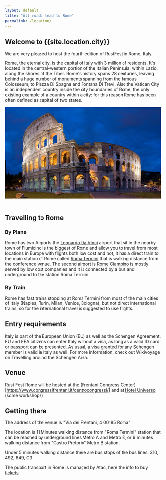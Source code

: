 ```yaml
---
layout: default
title: "All roads lead to Rome"
permalink: /location/
---
```


<div class="backdrop" style="background: url(/assets/rome/the-city.jpg) 50% 40%; background-repeat:no-repeat; padding: 0; margin-bottom: 1em;" >
  <div class="popout">
    <section>
      <h1>Welcome to {{site.location.city}}</h1>
      <p> We are very pleased to host the fourth edition of RustFest in Rome, Italy. </p>
    </section>
  </div>
</div>

<section markdown="1">

Rome, the eternal city, is the capital of Italy with 3 million of residents. It's located in the central-western portion of the Italian Peninsula, within Lazio, along the shores of the Tiber. 
Rome's history spans 28 centuries, leaving behind a huge number of monuments spanning from the famous Colosseum, to Piazza Di Spagna and Fontana Di Trevi.
Also the Vatican City is an independent country inside the city boundaries of Rome, the only existing example of a country within a city: for this reason Rome has been often defined as capital of two states.  


</section>

<section class="img-grid">
    <img src="/assets/rome/colosseum.jpg" alt="The Colosseum Photo">
</section>
<br/>
<section markdown="1">
    
## Travelling to Rome    
  
### By Plane
Rome has two Airports the [Leonardo Da Vinci](https://www.adr.it/fiumicino) airport that sit in the nearby town of Fiumicino is the biggest of Rome and allow you to travel from most locations in Europe with flights both low cost and not, it has a direct train to the main station of Rome called [Roma Termini](https://www.romatermini.com/en/) that is walking distance from the conference venue.
The second airport is [Rome Ciampino](https://www.adr.it/ciampino) is mostly served by low cost companies and it is connected by a bus and underground to the station Roma Termini.

### By Train
Rome has fast trains stopping at Roma Termini from most of the main cities of Italy (Naples, Turin, Milan, Venice, Bologna), but not direct international trains, so for the international travel is suggested to use flights.

## Entry requirements
Italy is part of the European Union (EU) as well as the Schengen Agreement. EU and EEA citizens can enter Italy without a visa, as long as a valid ID card or passport can be presented. As usual, a visa granted for any Schengen member is valid in Italy as well. For more information, check out Wikivoyage on Travelling around the Schengen Area.
	 
## Venue
Rust Fest Rome will be hosted at the (Frentani Congress Center)[https://www.congressifrentani.it/centrocongressi/] and at [Hotel Universo](https://www.hoteluniverso.com/it/meeting-congressi.aspx) (some workshops)

## Getting there
The address of the venue is "Via dei Frentani, 4 00185 Roma"
	
The location is 11 Minutes walking distance from "Roma Termini" station that can be reached by underground lines Metro A and Metro B,
or 9 minutes walking distance from "Castro Pretorio" Metro B station.  
	 
Under 5 minutes walking distance there are bus stops of the bus lines:
310, 492, 649, C3	
	
The public transport in Rome is managed by Atac, here the info to buy [tickets](http://www.atac.roma.it/page.asp?p=228&i=14&r=2875)
	
	
</section>
